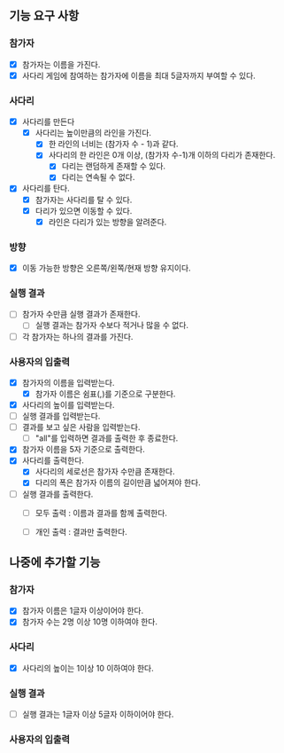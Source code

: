 ## 기능 요구 사항

### 참가자
- [x] 참가자는 이름을 가진다.
- [x] 사다리 게임에 참여하는 참가자에 이름을 최대 5글자까지 부여할 수 있다. 

### 사다리
- [x] 사다리를 만든다
  - [x] 사다리는 높이만큼의 라인을 가진다.
    - [x] 한 라인의 너비는 (참가자 수 - 1)과 같다.
    - [x] 사다리의 한 라인은 0개 이상, (참가자 수-1)개 이하의 다리가 존재한다. 
      - [x] 다리는 랜덤하게 존재할 수 있다.
      - [x] 다리는 연속될 수 없다.
- [x] 사다리를 탄다.
  - [x] 참가자는 사다리를 탈 수 있다.
  - [x] 다리가 있으면 이동할 수 있다.
    - [x] 라인은 다리가 있는 방향을 알려준다.

### 방향
- [x] 이동 가능한 방향은 오른쪽/왼쪽/현재 방향 유지이다.
    
### 실행 결과
- [ ] 참가자 수만큼 실행 결과가 존재한다.
  - [ ] 실행 결과는 참가자 수보다 적거나 많을 수 없다.
- [ ] 각 참가자는 하나의 결과를 가진다.

### 사용자의 입출력
- [x] 참가자의 이름을 입력받는다.
  - [x] 참가자 이름은 쉼표(,)를 기준으로 구분한다.
- [x] 사다리의 높이를 입력받는다.
- [ ] 실행 결과를 입력받는다.
- [ ] 결과를 보고 싶은 사람을 입력받는다.
  - [ ] "all"를 입력하면 결과를 출력한 후 종료한다.
- [x] 참가자 이름을 5자 기준으로 출력한다.
- [x] 사다리를 출력한다.
  - [x] 사다리의 세로선은 참가자 수만큼 존재한다.
  - [x] 다리의 폭은 참가자 이름의 길이만큼 넓어져야 한다.
- [ ] 실행 결과를 출력한다.
  - [ ] 모두 출력 : 이름과 결과를 함께 출력한다.
  - [ ] 개인 출력 : 결과만 출력한다.
  

## 나중에 추가할 기능

### 참가자
- [x] 참가자 이름은 1글자 이상이어야 한다.
- [x] 참가자 수는 2명 이상 10명 이하여야 한다.
### 사다리
- [x] 사다리의 높이는 1이상 10 이하여야 한다.
### 실행 결과
- [ ] 실행 결과는 1글자 이상 5글자 이하이어야 한다.
### 사용자의 입출력

